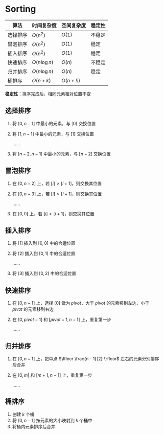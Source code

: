 # Sorting

| 算法 | 时间复杂度 | 空间复杂度 | 稳定性 |
| --- | --- | --- | --- |
| 选择排序 | $O(n^2)$ | $O(1)$ | 不稳定 |
| 冒泡排序 | $O(n^2)$ | $O(1)$ | 稳定 |
| 插入排序 | $O(n^2)$ | $O(1)$ | 稳定 |
| 快速排序 | $O(n \log n)$ | $O(n)$ | 不稳定 |
| 归并排序 | $O(n \log n)$ | $O(n)$ | 稳定 |
| 桶排序 | $O(n + k)$ | $O(n + k)$ |  |

**稳定性**：排序完成后，相同元素相对位置不变

## 选择排序

1. 将 $[0, n - 1]$ 中最小的元素，与 $[0]$ 交换位置
2. 将 $[1, n - 1]$ 中最小的元素，与 $[1]$ 交换位置
    
    ……
    
3. 将 $[n - 2, n - 1]$ 中最小的元素，与 $[n - 2]$ 交换位置

## 冒泡排序

1. 在 $[0, n - 2]$ 上，若 $[i] > [i + 1]$，则交换其位置
2. 在 $[0, n - 3]$ 上，若 $[i] > [i + 1]$，则交换其位置
    
    ……
    
3. 在 $[0, 0]$ 上，若 $[i] > [i + 1]$，则交换其位置

## 插入排序

1. 将 $[1]$ 插入到 $[0, 0]$ 中的合适位置
2. 将 $[2]$ 插入到 $[0, 1]$ 中的合适位置
    
    ……
    
3. 将 $[3]$ 插入到 $[0, 2]$ 中的合适位置

## 快速排序

1. 在 $[0, n - 1]$ 上，选择 $[0]$ 做为 $pivot$，大于 $pivot$ 的元素移到左边，小于 $pivot$ 的元素移到右边
2. 在 $[0, pivot - 1]$ 和 $[pivot + 1, n - 1]$ 上，重复第一步
    
    ……
    
## 归并排序

1. 在 $[0, n - 1]$ 上，把中点 $\lfloor \frac{n - 1}{2} \rfloor$ 左右的元素分别排序后合并
2. 在 $[0, m]$ 和 $[m + 1, n - 1]$ 上，重复第一步
    
    ……
    
## 桶排序

1. 创建 $k$ 个桶
2. 将 $[0, n - 1]$ 按元素的大小映射到 $k$ 个桶中
3. 将桶内元素排序后合并
